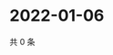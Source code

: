 # 2022-01-06

共 0 条

<!-- BEGIN WEIBO -->
<!-- 最后更新时间 Thu Jan 06 2022 21:15:00 GMT+0800 (China Standard Time) -->

<!-- END WEIBO -->
